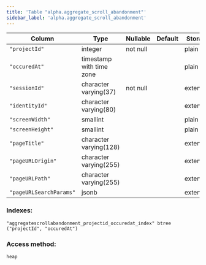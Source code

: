 ```yaml
---
title: 'Table "alpha.aggregate_scroll_abandonment"'
sidebar_label: 'alpha.aggregate_scroll_abandonment'
---
```

Column        |           Type           | Nullable | Default | Storage  | Description 
---------------------|--------------------------|----------|---------|----------|-------------
`"projectId"`           | integer                  | not null |         | plain    | 
`"occuredAt"`           | timestamp with time zone |          |         | plain    | 
`"sessionId"`           | character varying(37)    | not null |         | extended | 
`"identityId"`          | character varying(80)    |          |         | extended | 
`"screenWidth"`         | smallint                 |          |         | plain    | 
`"screenHeight"`        | smallint                 |          |         | plain    | 
`"pageTitle"`           | character varying(128)   |          |         | extended | 
`"pageURLOrigin"`       | character varying(255)   |          |         | extended | 
`"pageURLPath"`         | character varying(255)   |          |         | extended | 
`"pageURLSearchParams"` | jsonb                    |          |         | extended | 
### Indexes:
```
"aggregatescrollabandonment_projectid_occuredat_index" btree ("projectId", "occuredAt")
```
### Access method:
```
heap
```
